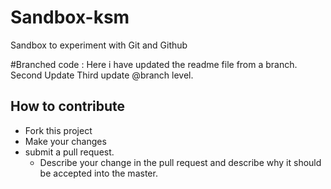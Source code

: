 # Sandbox-ksm
Sandbox to experiment with Git and Github

#Branched code : Here i have updated the readme file from a branch.
                 Second Update
Third update @branch level. 

## How to contribute
- Fork this project
- Make  your changes
- submit a pull request.
  - Describe your change in the pull request and describe why it should be accepted into the master.

